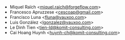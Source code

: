 - Miquel Raïch \<<miquel.raich@forgeflow.com>\>
- Francesco Apruzzese \<<cescoap@gmail.com>\>
- Francisco Luna \<<fluna@vauxoo.com>\>
- Luis González \<<lgonzalez@vauxoo.com>\>
- Le Dinh Tien \<<tien-ld@komit-consulting.com>\>
- Cai Hoang Huynh \<<huynh-ch@komit-consulting.com>\>
